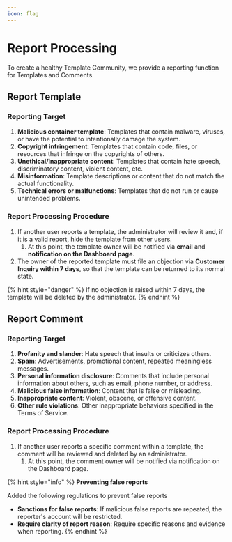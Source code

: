 ```yaml
---
icon: flag
---
```


# Report Processing

To create a healthy Template Community, we provide a reporting function for Templates and Comments.

## Report Template

### Reporting Target

1. **Malicious container template**: Templates that contain malware, viruses, or have the potential to intentionally damage the system.&#x20;
2. **Copyright infringement**: Templates that contain code, files, or resources that infringe on the copyrights of others.&#x20;
3. **Unethical/inappropriate content**: Templates that contain hate speech, discriminatory content, violent content, etc.&#x20;
4. **Misinformation**: Template descriptions or content that do not match the actual functionality.
5. **Technical errors or malfunctions**: Templates that do not run or cause unintended problems.

### Report Processing Procedure

1. If another user reports a template, the administrator will review it and, if it is a valid report, hide the template from other users.
   1. At this point, the template owner will be notified via **email** and **notification on the Dashboard page**.
2. The owner of the reported template must file an objection via **Customer Inquiry within 7 days**, so that the template can be returned to its normal state.

{% hint style="danger" %}
If no objection is raised within 7 days, the template will be deleted by the administrator.
{% endhint %}

## Report Comment

### Reporting Target&#x20;

1. **Profanity and slander**: Hate speech that insults or criticizes others.&#x20;
2. **Spam**: Advertisements, promotional content, repeated meaningless messages.&#x20;
3. **Personal information disclosure**: Comments that include personal information about others, such as email, phone number, or address.&#x20;
4. **Malicious false information**: Content that is false or misleading.&#x20;
5. **Inappropriate content**: Violent, obscene, or offensive content.&#x20;
6. **Other rule violations**: Other inappropriate behaviors specified in the Terms of Service.&#x20;

### Report Processing Procedure

1. If another user reports a specific comment within a template, the comment will be reviewed and deleted by an administrator.&#x20;
   1. At this point, the comment owner will be notified via notification on the Dashboard page.

{% hint style="info" %}
**Preventing false reports**

Added the following regulations to prevent false reports

* **Sanctions for false reports**: If malicious false reports are repeated, the reporter's account will be restricted.
* **Require clarity of report reason**: Require specific reasons and evidence when reporting.
{% endhint %}

